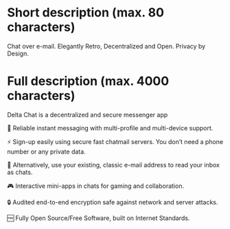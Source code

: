 # Short description (max. 80 characters)

Chat over e-mail. Elegantly Retro, Decentralized and Open. Privacy by Design.

# Full description (max. 4000 characters)

Delta Chat is a decentralized and secure messenger app

💬 Reliable instant messaging with multi-profile and multi-device support.

⚡️ Sign-up easily using secure fast chatmail servers. You don’t need a phone number or any private data.

📧 Alternatively, use your existing, classic e-mail address to read your inbox as chats.

🎮 Interactive mini-apps in chats for gaming and collaboration.

🔒 Audited end-to-end encryption safe against network and server attacks.

🆓 Fully Open Source/Free Software, built on Internet Standards.
